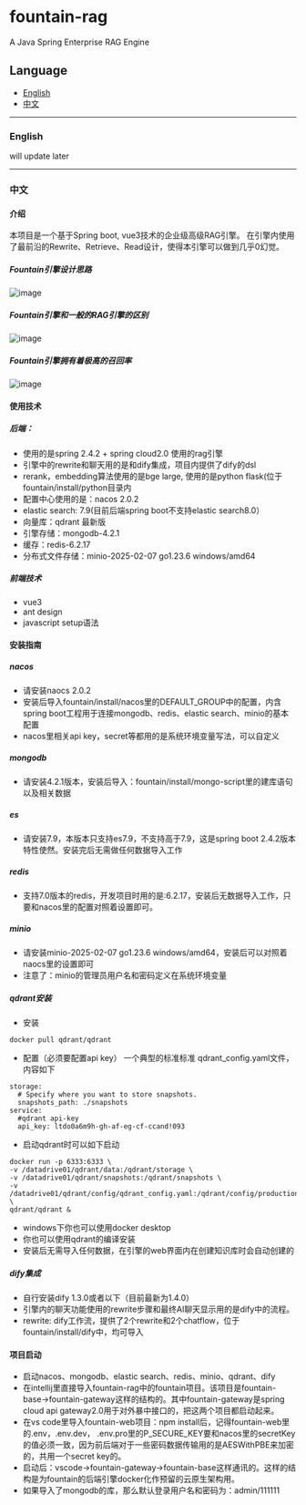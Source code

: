 # fountain-rag
A Java Spring Enterprise RAG Engine
## Language

- [English](#english)
- [中文](#中文)

---

### English
will update later

---

### 中文
#### 介绍
本项目是一个基于Spring boot, vue3技术的企业级高级RAG引擎。
在引擎内使用了最前沿的Rewrite、Retrieve、Read设计，使得本引擎可以做到几乎0幻觉。
##### Fountain引擎设计思路
![image](https://github.com/mkyuangithub/fountain-rag/blob/main/img/architecture_overview-1.png)
##### Fountain引擎和一般的RAG引擎的区别
![image](https://github.com/mkyuangithub/fountain-rag/blob/main/img/architecture_overview-2.png)
##### Fountain引擎拥有着极高的召回率
![image](https://github.com/mkyuangithub/fountain-rag/blob/main/img/architecture_overview-3.png)
#### 使用技术
##### 后端：
- 使用的是spring 2.4.2 + spring cloud2.0 使用的rag引擎
- 引擎中的rewrite和聊天用的是和dify集成，项目内提供了dify的dsl
- rerank，embedding算法使用的是bge large, 使用的是python flask(位于 fountain/install/python目录内
- 配置中心使用的是：nacos 2.0.2
- elastic search: 7.9(目前后端spring boot不支持elastic search8.0）
- 向量库：qdrant 最新版
- 引擎存储：mongodb-4.2.1
- 缓存：redis-6.2.17
- 分布式文件存储：minio-2025-02-07 go1.23.6 windows/amd64
##### 前端技术
- vue3
- ant design
- javascript setup语法
#### 安装指南
##### nacos
- 请安装naocs 2.0.2
- 安装后导入fountain/install/nacos里的DEFAULT_GROUP中的配置，内含spring boot工程用于连接mongodb、redis、elastic search、minio的基本配置
- nacos里相关api key，secret等都用的是系统环境变量写法，可以自定义
##### mongodb
- 请安装4.2.1版本，安装后导入：fountain/install/mongo-script里的建库语句以及相关数据
##### es
- 请安装7.9，本版本只支持es7.9，不支持高于7.9，这是spring boot 2.4.2版本特性使然。安装完后无需做任何数据导入工作
##### redis
- 支持7.0版本的redis，开发项目时用的是:6.2.17，安装后无数据导入工作，只要和nacos里的配置对照着设置即可。
##### minio
- 请安装minio-2025-02-07 go1.23.6 windows/amd64，安装后可以对照着naocs里的设置即可
- 注意了：minio的管理员用户名和密码定义在系统环境变量
##### qdrant安装
- 安装
```
docker pull qdrant/qdrant
```
- 配置（必须要配置api key）
一个典型的标准标准 qdrant_config.yaml文件，内容如下
```
storage:
  # Specify where you want to store snapshots.
  snapshots_path: ./snapshots
service:
  #qdrant api-key
  api_key: ltdo0a6m9h-gh-af-eg-cf-ccand!093
```
- 启动qdrant时可以如下启动
```
docker run -p 6333:6333 \
-v /datadrive01/qdrant/data:/qdrant/storage \
-v /datadrive01/qdrant/snapshots:/qdrant/snapshots \
-v /datadrive01/qdrant/config/qdrant_config.yaml:/qdrant/config/production.yaml \
qdrant/qdrant &
```
- windows下你也可以使用docker desktop
- 你也可以使用qdrant的编译安装
- 安装后无需导入任何数据，在引擎的web界面内在创建知识库时会自动创建的
##### dify集成
- 自行安装dify 1.3.0或者以下（目前最新为1.4.0）
- 引擎内的聊天功能使用的rewrite步骤和最终AI聊天显示用的是dify中的流程。
- rewrite: dify工作流，提供了2个rewrite和2个chatflow，位于fountain/install/dify中，均可导入
#### 项目启动
- 启动nacos、mongodb、elastic search、redis、minio、qdrant、dify
- 在intellij里直接导入fountain-rag中的fountain项目。该项目是fountain-base->fountain-gateway这样的结构的。其中fountain-gateway是spring cloud api gateway2.0用于对外暴中接口的，把这两个项目都启动起来。
- 在vs code里导入fountain-web项目：npm install后，记得fountain-web里的.env，.env.dev， .env.pro里的P_SECURE_KEY要和nacos里的secretKey的值必须一致，因为前后端对于一些密码数据传输用的是AESWithPBE来加密的，共用一个secret key的。
- 启动后：vscode->fountain-gateway->fountain-base这样通讯的。这样的结构是为fountain的后端引擎docker化作预留的云原生架构用。
- 如果导入了mongodb的库，那么默认登录用户名和密码为：admin/111111
